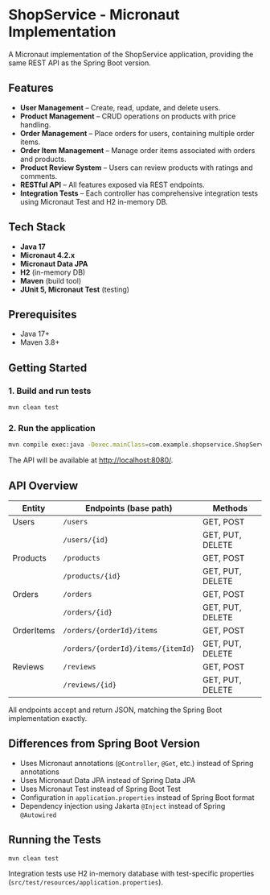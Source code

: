 # ShopService - Micronaut Implementation

A Micronaut implementation of the ShopService application, providing the same REST API as the Spring Boot version.

## Features

- **User Management** – Create, read, update, and delete users.
- **Product Management** – CRUD operations on products with price handling.
- **Order Management** – Place orders for users, containing multiple order items.
- **Order Item Management** – Manage order items associated with orders and products.
- **Product Review System** – Users can review products with ratings and comments.
- **RESTful API** – All features exposed via REST endpoints.
- **Integration Tests** – Each controller has comprehensive integration tests using Micronaut Test and H2 in-memory DB.

## Tech Stack

- **Java 17**
- **Micronaut 4.2.x**
- **Micronaut Data JPA**
- **H2** (in-memory DB)
- **Maven** (build tool)
- **JUnit 5, Micronaut Test** (testing)

## Prerequisites

- Java 17+
- Maven 3.8+

## Getting Started

### 1. Build and run tests

```sh
mvn clean test
```

### 2. Run the application

```sh
mvn compile exec:java -Dexec.mainClass=com.example.shopservice.ShopServiceApplication
```

The API will be available at [http://localhost:8080/](http://localhost:8080/).

## API Overview

| Entity     | Endpoints (base path)     | Methods             |
|------------|--------------------------|---------------------|
| Users      | `/users`                 | GET, POST           |
|            | `/users/{id}`            | GET, PUT, DELETE    |
| Products   | `/products`              | GET, POST           |
|            | `/products/{id}`         | GET, PUT, DELETE    |
| Orders     | `/orders`                | GET, POST           |
|            | `/orders/{id}`           | GET, PUT, DELETE    |
| OrderItems | `/orders/{orderId}/items`| GET, POST           |
|            | `/orders/{orderId}/items/{itemId}` | GET, PUT, DELETE |
| Reviews    | `/reviews`               | GET, POST           |
|            | `/reviews/{id}`          | GET, PUT, DELETE    |

All endpoints accept and return JSON, matching the Spring Boot implementation exactly.

## Differences from Spring Boot Version

- Uses Micronaut annotations (`@Controller`, `@Get`, etc.) instead of Spring annotations
- Uses Micronaut Data JPA instead of Spring Data JPA  
- Uses Micronaut Test instead of Spring Boot Test
- Configuration in `application.properties` instead of Spring Boot format
- Dependency injection using Jakarta `@Inject` instead of Spring `@Autowired`

## Running the Tests

```sh
mvn clean test
```
Integration tests use H2 in-memory database with test-specific properties (`src/test/resources/application.properties`).